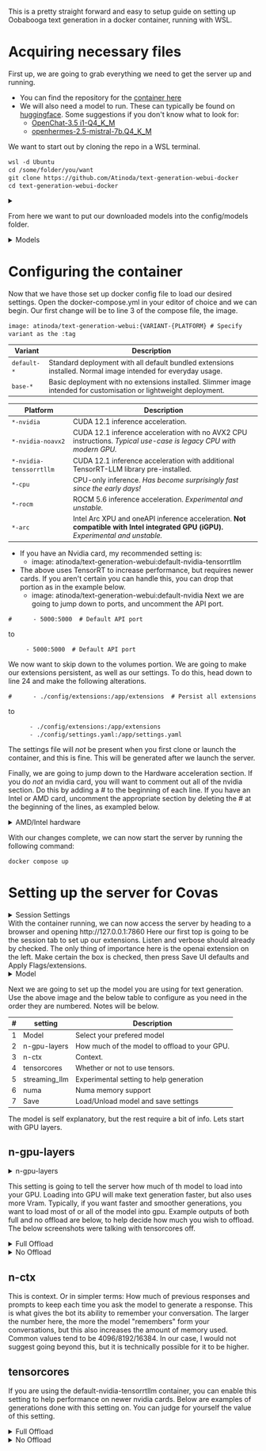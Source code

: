 This is a pretty straight forward and easy to setup guide on setting up Oobabooga text generation in a docker container, running with WSL. 

# Acquiring necessary files
 First up, we are going to grab everything we need to get the server up and running.
  * You can find the repository for the [container here](https://github.com/Atinoda/text-generation-webui-docker)
  * We will also need a model to run. These can typically be found on [huggingface](https://huggingface.co/). Some suggestions if you don't know what to look for:
    * [OpenChat-3.5 i1-Q4_K_M](https://huggingface.co/mradermacher/openchat-3.5-1210-i1-GGUF/resolve/main/openchat-3.5-1210.i1-Q4_K_M.gguf)
    * [openhermes-2.5-mistral-7b.Q4_K_M](https://huggingface.co/TheBloke/OpenHermes-2.5-Mistral-7B-GGUF/blob/main/openhermes-2.5-mistral-7b.Q4_K_M.gguf)
 
 We want to start out by cloning the repo in a WSL terminal.
 ```
 wsl -d Ubuntu
 cd /some/folder/you/want
 git clone https://github.com/Atinoda/text-generation-webui-docker
 cd text-generation-webui-docker
 ```

<details><summary></summary>

![](screens/.png?raw=true)

</details>  

 From here we want to put our downloaded models into the config/models folder.

<details><summary>Models</summary>

![](screens/models.png?raw=true)

</details>  

# Configuring the container
 Now that we have those set up docker config file to load our desired settings. Open the docker-compose.yml in your editor of choice and we can begin. Our first change will be to line 3 of the compose file, the image. 

```
image: atinoda/text-generation-webui:{VARIANT-{PLATFORM} # Specify variant as the :tag
```

| Variant | Description | 
|---|---|
| `default-*` | Standard deployment with all default bundled extensions installed. Normal image intended for everyday usage. |
| `base-*` | Basic deployment with no extensions installed. Slimmer image intended for customisation or lightweight deployment.  |


| Platform | Description | 
|---|---|
| `*-nvidia` | CUDA 12.1 inference acceleration. |
| `*-nvidia-noavx2` | CUDA 12.1 inference acceleration with no AVX2 CPU instructions. *Typical use-case is legacy CPU with modern GPU.* |
| `*-nvidia-tenssorrtllm` | CUDA 12.1 inference acceleration with additional TensorRT-LLM library pre-installed. |
| `*-cpu` | CPU-only inference. *Has become surprisingly fast since the early days!* |
| `*-rocm` | ROCM 5.6 inference acceleration. *Experimental and unstable.* |
| `*-arc` | Intel Arc XPU and oneAPI inference acceleration.  **Not compatible with Intel integrated GPU (iGPU).** *Experimental and unstable.* |


 * If you have an Nvidia card, my recommended setting is:
    * image: atinoda/text-generation-webui:default-nvidia-tensorrtllm
 * The above uses TensorRT to increase performance, but requires newer cards. If you aren't certain you can handle this, you can drop that portion as in the example below.
    * image: atinoda/text-generation-webui:default-nvidia
 Next we are going to jump down to ports, and uncomment the API port.

 ```
 #      - 5000:5000  # Default API port
 ```

 to

 ```
      - 5000:5000  # Default API port
 ```

 We now want to skip down to the volumes portion. We are going to make our extensions persistent, as well as our settings. To do this, head down to line 24 and make the following alterations. 

 ```
 #      - ./config/extensions:/app/extensions  # Persist all extensions
 ```

 to

 ```
       - ./config/extensions:/app/extensions  
       - ./config/settings.yaml:/app/settings.yaml
 ```

 The settings file will _not_ be present when you first clone or launch the container, and this is fine. This will be generated after we launch the server. 

 Finally, we are going to jump down to the Hardware acceleration section. If you do _not_ an nvidia card, you will want to comment out  all of the nvidia section. Do this by adding a # to the beginning of each line. If you have an Intel or AMD card, uncomment the appropriate section by deleting the # at the beginning of the lines, as exampled below.

<details><summary>AMD/Intel hardware</summary>

![](screens/amd.png?raw=true)

</details>  

With our changes complete, we can now start the server by running the following command:

```
docker compose up
```

# Setting up the server for Covas
<details><summary>Session Settings</summary>
 
 ![](screens/session.png?raw=true)
 
 </details>     
With the container running, we can now access the server by heading to a browser and opening http://127.0.0.1:7860 Here our first top is going to be the session tab to set up our extensions. Listen and verbose should already by checked. The only thing of importance here is the openai extension on the left. Make certain the box is checked, then press Save UI defaults and Apply Flags/extensions. 

<details><summary>Model</summary>

![](screens/modelsui.png?raw=true)

</details>    

 Next we are going to set up the model you are using for text generation. Use the above image and the below table to configure as you need in the order they are numbered. Notes will be below.

 | # | setting |Description | 
|---|---| ---|
| 1 | Model | Select your prefered model |
| 2 | n-gpu-layers | How much of the model to offload to your GPU. |
| 3 | n-ctx | Context. |
| 4 | tensorcores | Whether or not to use tensors. |
| 5 | streaming_llm  | Experimental setting to help generation |
| 6 | numa | Numa memory support |
| 7 | Save | Load/Unload model and save settings |

The model is self explanatory, but the rest require a bit of info. Lets start with GPU layers.

## n-gpu-layers
<details><summary>n-gpu-layers</summary>

![](screens/gpulayers.png?raw=true)

</details>    

 This setting is going to tell the server how much of th model to load into your GPU. Loading into GPU will make text generation faster, but also uses more Vram. Typically, if you want faster and smoother generations, you want to load most of or all of the model into gpu. Example outputs of both full and no offload are below, to help decide how much you wish to offload. The below screenshots were talking with tensorcores off.

<details><summary>Full Offload</summary>

![](screens/fullload.png?raw=true)

</details>    
<details><summary>No Offload</summary>

![](screens/noload.png?raw=true)

</details>    

## n-ctx
This is context. Or in simpler terms: How much of previous responses and prompts to keep each time you ask the model to generate a response. This is what gives the bot its ability to remember your conversation. The larger the number here, the more the model "remembers" form your conversations, but this also increases the amount of memory used. Common values tend to be 4096/8192/16384. In our case, I would not suggest going beyond this, but it is technically possible for it to be higher. 

## tensorcores
If you are using the default-nvidia-tensorrtllm container, you can enable this setting to help performance on newer nvidia cards. Below are examples of generations done with this  setting on. You can judge for yourself the value of this setting.

<details><summary>Full Offload</summary>

![](screens/fullload-tensors.png?raw=true)

</details>    
<details><summary>No Offload</summary>

![](screens/noload-tensors.png?raw=true)

</details> 